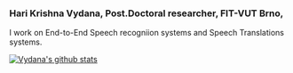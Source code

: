 ### Hari Krishna Vydana, Post.Doctoral researcher, FIT-VUT Brno,
I work on End-to-End Speech recogniion systems and Speech Translations systems.

<!---(dark, radical, merko, gruvbox, tokyonight, onedark, cobalt, synthwave, highcontrast, dracula) -->

[![Vydana's github stats](https://github-readme-stats.vercel.app/api?username=HariKrishna-Vydana&show_icons=true&theme=tokyonight)](https://github.com/anuraghazra/github-readme-stats)


